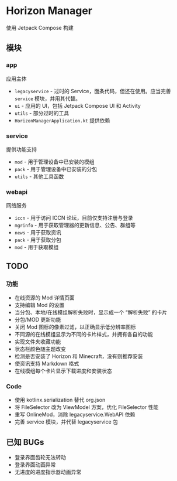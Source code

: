 # Horizon Manager

使用 Jetpack Compose 构建

## 模块

### app

应用主体

- `legacyservice` - 过时的 Service，面条代码，但还在使用。应当完善 `service` 模块，并用其代替。
- `ui` - 应用的 UI，包括 Jetpack Compose UI 和 Activity
- `utils` - 部分过时的工具
- `HorizonManagerApplication.kt` 提供依赖

### service

提供功能支持

- `mod` - 用于管理设备中已安装的模组
- `pack` - 用于管理设备中已安装的分包
- `utils` - 其他工具函数

### webapi

网络服务

- `iccn` - 用于访问 ICCN 论坛，目前仅支持注册与登录
- `mgrinfo` - 用于获取管理器的更新信息、公告、群组等
- `news` - 用于获取资讯
- `pack` - 用于获取分包
- `mod` - 用于获取模组

## TODO

### 功能

- 在线资源的 Mod 详情页面
- 支持编辑 Mod 的设置
- 当分包、本地/在线模组解析失败时，显示成一个 “解析失败” 的卡片
- 分包/MOD 更新功能
- 关闭 Mod 图标的像素过滤，以正确显示低分辨率图标
- 不同源的在线模组显示为不同的卡片样式，并拥有各自的功能
- 实现文件夹收藏功能
- 状态栏颜色随主题改变
- 检测是否安装了 Horizon 和 Minecraft，没有则推荐安装
- 使资讯支持 Markdown 格式
- 在线模组每个卡片显示下载进度和安装状态

### Code

- 使用 kotlinx.serialization 替代 org.json
- 将 FileSelector 改为 ViewModel 方案，优化 FileSelector 性能
- 重写 OnlineMod，消除 legacyservice.WebAPI 依赖
- 完善 service 模块，并代替 legacyservice 包

## 已知 BUGs

- 登录界面齿轮无法转动
- 登录界面动画异常
- 无进度的进度指示器动画异常